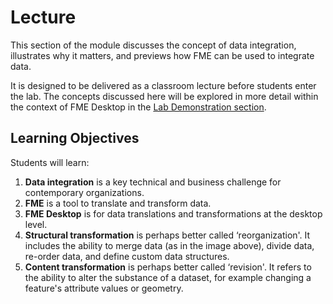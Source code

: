# Lecture

This section of the module discusses the concept of data integration, illustrates why it matters, and previews how FME can be used to integrate data.

It is designed to be delivered as a classroom lecture before students enter the lab. The concepts discussed here will be explored in more detail within the context of FME Desktop in the [Lab Demonstration section](../Integration2Lab/2.00.LabDemonstration.md).

## Learning Objectives

Students will learn:

1. **Data integration** is a key technical and business challenge for contemporary organizations.
2. **FME** is a tool to translate and transform data.
3. **FME Desktop** is for data translations and transformations at the desktop level.
4. **Structural transformation** is perhaps better called ‘reorganization'. It includes the ability to merge data (as in the image above), divide data, re-order data, and define custom data structures.
5. **Content transformation** is perhaps better called ‘revision'. It refers to the ability to alter the substance of a dataset, for example changing a feature's attribute values or geometry.
